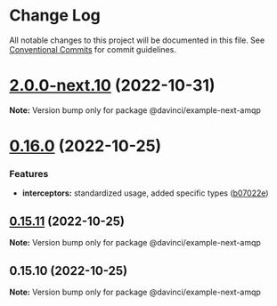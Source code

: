 # Change Log

All notable changes to this project will be documented in this file.
See [Conventional Commits](https://conventionalcommits.org) for commit guidelines.

# [2.0.0-next.10](https://github.com/HPInc/davinci/compare/@davinci/example-next-amqp@0.16.0...@davinci/example-next-amqp@2.0.0-next.10) (2022-10-31)

**Note:** Version bump only for package @davinci/example-next-amqp





# [0.16.0](https://github.com/HPInc/davinci/compare/@davinci/example-next-amqp@0.15.11...@davinci/example-next-amqp@0.16.0) (2022-10-25)


### Features

* **interceptors:** standardized usage, added specific types ([b07022e](https://github.com/HPInc/davinci/commit/b07022e482fe1dbf92b9190d34f065fb8254dde8))





## [0.15.11](https://github.com/HPInc/davinci/compare/@davinci/example-next-amqp@0.15.10...@davinci/example-next-amqp@0.15.11) (2022-10-25)

**Note:** Version bump only for package @davinci/example-next-amqp





## 0.15.10 (2022-10-25)

**Note:** Version bump only for package @davinci/example-next-amqp
